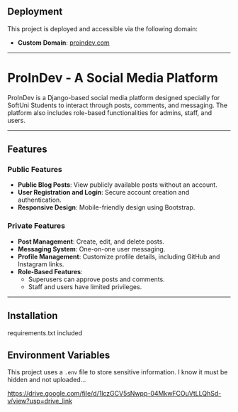 ## Deployment

This project is deployed and accessible via the following domain:

- **Custom Domain**: [proindev.com](https://proindev.com)

------------------------------------

# ProInDev - A Social Media Platform

ProInDev is a Django-based social media platform designed specially for SoftUni Students to interact through posts, comments, and messaging.
The platform also includes role-based functionalities for admins, staff, and users.

---

## Features

### Public Features
- **Public Blog Posts**: View publicly available posts without an account.
- **User Registration and Login**: Secure account creation and authentication.
- **Responsive Design**: Mobile-friendly design using Bootstrap.

### Private Features
- **Post Management**: Create, edit, and delete posts.
- **Messaging System**: One-on-one user messaging.
- **Profile Management**: Customize profile details, including GitHub and Instagram links.
- **Role-Based Features**: 
  - Superusers can approve posts and comments.
  - Staff and users have limited privileges.

---

## Installation
requirements.txt included


## Environment Variables
This project uses a `.env` file to store sensitive information.
I know it must be hidden and not uploaded...

https://drive.google.com/file/d/1lczGCV5sNwpp-04MkwFCOuVtLLQhSd-v/view?usp=drive_link


